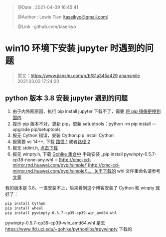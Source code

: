 > @Date    : 2021-04-09 16:45:41
>
> @Author  : Lewis Tian (taseikyo@gmail.com)
>
> @Link    : github.com/taseikyo

# win10 环境下安装 jupyter 时遇到的问题

> 原文：https://www.jianshu.com/p/bf81a345a429 [anansmile](https://www.jianshu.com/u/83d03ea50d21) 2021.03.03 17:24:20


## python 版本 3.8 安装 jupyter 遇到的问题

1. 由于内外网原因，执行 pip install jupyter 下载不了，需要 [将 pip 镜像更换到国内](https://blog.csdn.net/sinat_21591675/article/details/82770360)
2. 提示 pip 版本不对，更新 pip，更新 setuptools：python -m pip install --upgrade pip/setuptools
3. 报无 Cython 错误，安装 Cython:pip install Cython
4. 报需要 vc 14++, 下载 [路径 1](https://blog.csdn.net/qq_38161040/article/details/88203864) 或者[路径 2](https://go.microsoft.com/fwlink/?LinkId=691126)
5. 报无 stdint.h, [点击下载](https://blog.csdn.net/c465869935/article/details/81289960)
6. 报无 winpty.h, 下载 [Gohlke 集合中](https://www.lfd.uci.edu/~gohlke/pythonlibs/#pywinpty) 手动安装 _pip install pywinpty-0.5.7-cp38-none-any.whl -i [http://cmc-cd-mirror.rnd.huawei.com/pypi/simple/](http://cmc-cd-mirror.rnd.huawei.com/pypi/simple/)_，关于下载的 whl 文件重命名请参考[文章](https://www.jianshu.com/p/b8c90490b8d5)

我的版本是 3.8，一直安装不上，后来看到这个博客安装了 Cython 和 winpty 就好了：

```Bash
pip install Cython
pip install wheel
pip install pywinpty-0.5.7-cp39-cp39-win_amd64.whl
```

pywinpty-0.5.7-cp39-cp39-win_amd64.whl 是去 https://www.lfd.uci.edu/~gohlke/pythonlibs/#pywinpty 下载的

